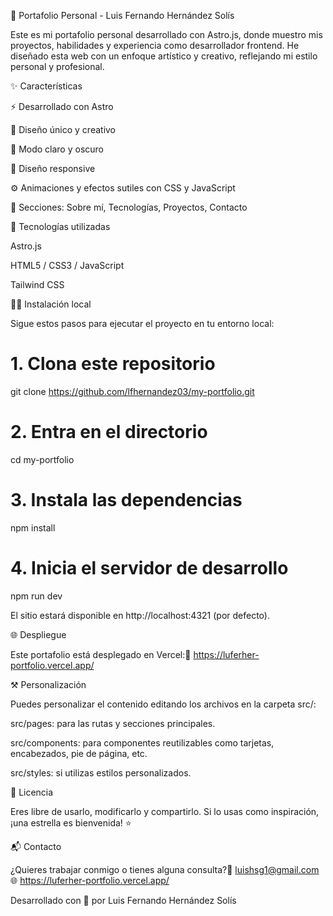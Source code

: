 🌟 Portafolio Personal - Luis Fernando Hernández Solís

Este es mi portafolio personal desarrollado con Astro.js, donde muestro mis proyectos, habilidades y experiencia como desarrollador frontend. He diseñado esta web con un enfoque artístico y creativo, reflejando mi estilo personal y profesional.

✨ Características

⚡ Desarrollado con Astro

🎨 Diseño único y creativo

🌙 Modo claro y oscuro

📱 Diseño responsive

⚙️ Animaciones y efectos sutiles con CSS y JavaScript

📁 Secciones: Sobre mí, Tecnologías, Proyectos, Contacto

🚀 Tecnologías utilizadas

Astro.js

HTML5 / CSS3 / JavaScript

Tailwind CSS

🧑‍💻 Instalación local

Sigue estos pasos para ejecutar el proyecto en tu entorno local:

# 1. Clona este repositorio
git clone https://github.com/lfhernandez03/my-portfolio.git

# 2. Entra en el directorio
cd my-portfolio

# 3. Instala las dependencias
npm install

# 4. Inicia el servidor de desarrollo
npm run dev

El sitio estará disponible en http://localhost:4321 (por defecto).

🌐 Despliegue

Este portafolio está desplegado en Vercel:🔗 https://luferher-portfolio.vercel.app/

⚒️ Personalización

Puedes personalizar el contenido editando los archivos en la carpeta src/:

src/pages: para las rutas y secciones principales.

src/components: para componentes reutilizables como tarjetas, encabezados, pie de página, etc.

src/styles: si utilizas estilos personalizados.

📄 Licencia

Eres libre de usarlo, modificarlo y compartirlo. Si lo usas como inspiración, ¡una estrella es bienvenida! ⭐

📬 Contacto

¿Quieres trabajar conmigo o tienes alguna consulta?📧 luishsg1@gmail.com🌐 https://luferher-portfolio.vercel.app/

Desarrollado con 💖 por Luis Fernando Hernández Solís